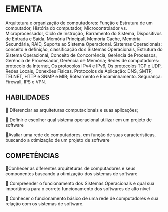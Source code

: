 # EMENTA
Arquitetura e organização de computadores: Função e Estrutura de um computador, História do 
computador, Microcontrolador vs. Microprocessador, Ciclo de Instrução, Barramento do Sistema, 
Dispositivos de Entrada e Saída, Memória Principal, Memória Cache, Memória Secundária, RAID, 
Suporte ao Sistema Operacional. Sistemas Operacionais: conceito e definição, classificação dos 
Sistemas Operacionais, Estrutura do Sistema Operacional, Conceito de Concorrência, Gerência 
de Processos, Gerência de Processador, Gerência de Memória; Redes de computadores: 
protocolo da Internet, Os protocolos IPv4 e IPv6, Os protocolos TCP e UDP, Redes Locais, 
Conexões Físicas. Protocolos de Aplicação: DNS, SMTP, TELNET, HTTP e SNMP e MIB; 
Roteamento e Encaminhamento. Segurança: Firewall, IPS e VPN.

## HABILIDADES
🔹 Diferenciar as arquiteturas computacionais e suas aplicações;

🔹 Definir e escolher qual sistema operacional utilizar em um projeto de software

🔹Avaliar uma rede de computadores, em função de suas características, buscando a otimização 
de um projeto de software

## COMPETÊNCIAS
🔹Conhecer as diferentes arquiteturas de computadores e seus componentes buscando a 
otimização dos sistemas de software

🔹 Compreender o funcionamento dos Sistemas Operacionais e qual sua importância para o 
correto funcionamento dos softwares de alto nível

🔹 Conhecer o funcionamento básico de uma rede de computadores e sua relação com os 
sistemas de software.
